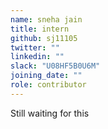 ```yaml
---
name: sneha jain
title: intern
github: sj11105
twitter: ""
linkedin: ""
slack: "U08HF5B0U6M"
joining_date: ""
role: contributor
---
```


Still waiting for this
